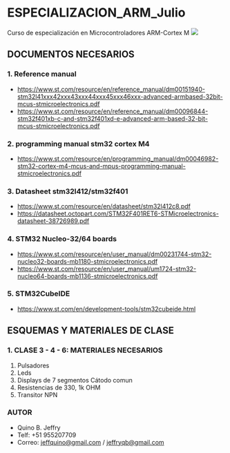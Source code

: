 # ESPECIALIZACION_ARM_Julio
Curso de especialización en Microcontroladores ARM-Cortex M
<img src="https://www.st.com/bin/ecommerce/api/image.PF266995.en.feature-description-include-personalized-no-cpn-medium.jpg">

## DOCUMENTOS NECESARIOS
### 1. Reference manual
- https://www.st.com/resource/en/reference_manual/dm00151940-stm32l41xxx42xxx43xxx44xxx45xxx46xxx-advanced-armbased-32bit-mcus-stmicroelectronics.pdf
- https://www.st.com/resource/en/reference_manual/dm00096844-stm32f401xb-c-and-stm32f401xd-e-advanced-arm-based-32-bit-mcus-stmicroelectronics.pdf

### 2. programming manual stm32 cortex M4
- https://www.st.com/resource/en/programming_manual/dm00046982-stm32-cortex-m4-mcus-and-mpus-programming-manual-stmicroelectronics.pdf

### 3. Datasheet stm32l412/stm32f401
- https://www.st.com/resource/en/datasheet/stm32l412c8.pdf
- https://datasheet.octopart.com/STM32F401RET6-STMicroelectronics-datasheet-38726989.pdf

### 4. STM32 Nucleo-32/64 boards
 - https://www.st.com/resource/en/user_manual/dm00231744-stm32-nucleo32-boards-mb1180-stmicroelectronics.pdf
 - https://www.st.com/resource/en/user_manual/um1724-stm32-nucleo64-boards-mb1136-stmicroelectronics.pdf
 
### 5. STM32CubeIDE
- https://www.st.com/en/development-tools/stm32cubeide.html
## ESQUEMAS Y MATERIALES DE CLASE
### 1. CLASE 3 - 4 - 6: MATERIALES NECESARIOS
 1. Pulsadores
 2. Leds
 3. Displays de 7 segmentos Cátodo comun
 4. Resistencias de 330, 1k OHM
 5. Transitor NPN

### AUTOR
- Quino B. Jeffry
- Telf: +51 955207709
- Correo: jeffquino@gmail.com / jeffryqb@gmail.com
